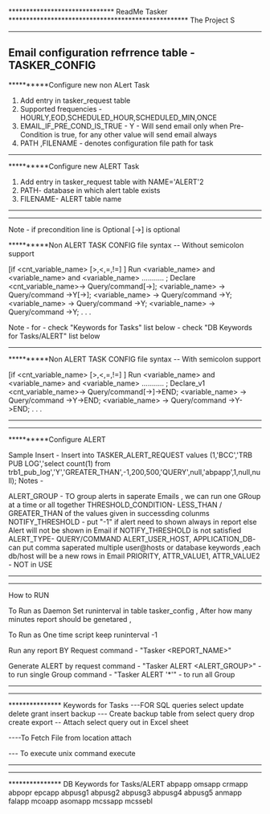 ****************************** ReadMe Tasker  ***************************************************
The Project S


-----------------------------------------------------------
Email configuration refrrence table - TASKER_CONFIG
---------------------------------------------------------------

**********Configure new non ALert Task 
1) Add entry in tasker_request table 
2) Supported frequencies - HOURLY,EOD,SCHEDULED_HOUR,SCHEDULED_MIN,ONCE
3) EMAIL_IF_PRE_COND_IS_TRUE - Y - Will send email only when Pre-Condition is true, for any other value will send email always 
4) PATH ,FILENAME - denotes configuration file path for task

---------------------------------------------------------------

**********Configure new ALERT Task 
1) Add entry in tasker_request table with NAME='ALERT'2
2) PATH- database in which alert table exists 
3) FILENAME- ALERT table name 

---------------------------------------------------------------
--------------------------------------------------------------

Note - 
	if precondition line is Optional
	[-><dbkeyword>] is optional


**********Non ALERT TASK CONFIG file syntax -- Without semicolon support

[if <cnt_variable_name> [>,<,=,!=] <value>]
Run <keyword> <variable_name> and <keyword> <variable_name> and <keyword> <variable_name> ........... ;
Declare
<cnt_variable_name>-> Query/command[-><dbkeyword>];
<variable_name> -> Query/command ->Y[-><dbkeyword>];
<variable_name> -> Query/command ->Y;
<variable_name> -> Query/command ->Y;
<variable_name> -> Query/command ->Y;
.
.
.

Note - 
	for <keyword>  - check "Keywords for Tasks" list below 
	<dbkeyword>    - check "DB Keywords for Tasks/ALERT" list below 


---------------------------------------------------------------
**********Non ALERT TASK CONFIG file syntax -- With semicolon support

[if <cnt_variable_name> [>,<,=,!=] <value>]
Run <keyword> <variable_name> and <keyword> <variable_name> and <keyword> <variable_name> ........... ;
Declare_v1
<cnt_variable_name>-> Query/command[-><dbkeyword>]->END;
<variable_name> -> Query/command ->Y->END;
<variable_name> -> Query/command ->Y->END;
.
.
.


---------------------------------------------------------------
--------------------------------------------------------------

**********Configure ALERT

Sample Insert - Insert into TASKER_ALERT_REQUEST values (1,'BCC','TRB PUB LOG','select count(1) from trb1_pub_log','Y','GREATER_THAN',-1,200,500,'QUERY',null,'abpapp',1,null,null);
Notes -

ALERT_GROUP - TO group alerts in saperate Emails , we can run one GRoup at a time or all together 
THRESHOLD_CONDITION- LESS_THAN / GREATER_THAN of the values given in successding colunms
NOTIFY_THRESHOLD - put "-1" if alert need to shown always in report else Alert will not be shown in Email if NOTIFY_THRESHOLD is not satisfied
ALERT_TYPE- QUERY/COMMAND
ALERT_USER_HOST, APPLICATION_DB- can put comma saperated multiple user@hosts or database keywords ,each db/host will be a new rows in Email
PRIORITY, ATTR_VALUE1, ATTR_VALUE2 - NOT in USE 




---------------------------------------------------------------
--------------------------------------------------------------
How to RUN 

To Run as Daemon 
Set runinterval in table tasker_config , After how many minutes report should be genetared ,

To Run as One time script keep runinterval  -1 

 
Run any report BY Request 
 command - "Tasker <REPORT_NAME>"

Generate ALERT by request 
 command - "Tasker ALERT <ALERT_GROUP>" - to run single Group
 command - "Tasker ALERT '*'" - to run all Group


---------------------------------------------------------------
--------------------------------------------------------------

*************** Keywords for Tasks
---FOR SQL queries 
select 
update
delete
grant
insert
backup  --- Create backup table from select query 
drop
create
export  -- Attach select query out in Excel sheet 

----To Fetch File from location
attach

--- To execute unix command
execute

---------------------------------------------------------------
--------------------------------------------------------------

*************** DB Keywords for Tasks/ALERT
abpapp
omsapp
crmapp
abpopr
epcapp
abpusg1
abpusg2
abpusg3
abpusg4
abpusg5
anmapp
falapp
mcoapp
asomapp
mcssapp
mcssebl









 

